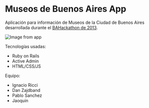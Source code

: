 Museos de Buenos Aires App
====================================

Aplicación para información de Museos de la Ciudad de Buenos Aires desarrollada durante el [BAHackathon de 2013](https://twitter.com/search?q=%23BAHackathon&src=typd).

![Image from app](http://f.cl.ly/items/1J013f0M0K1p0m0c0n26/Screen%20Shot%202013-05-11%20at%208.16.48%20PM.png)

Tecnologías usadas:

- Ruby on Rails
- Active Admin
- HTML/CSS/JS

Equipo:

- Ignacio Ricci
- Dan Zajdband
- Pablo Sanchez
- Jaoquin
